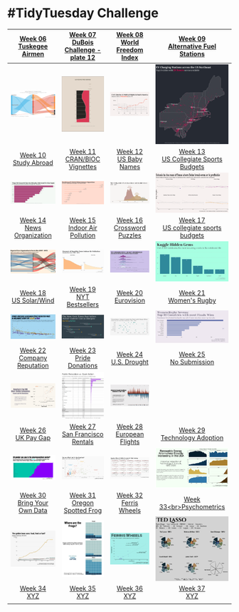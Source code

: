 # #TidyTuesday Challenge

<!-- table header, followed by pictures link -->

|                                                                         [Week 06<br>Tuskegee Airmen](https://github.com/poncest/tidytuesday/tree/main/2022/Week_06)                                                                         |                                                                   [Week 07<br>DuBois Challenge - plate 12](https://github.com/poncest/tidytuesday/tree/main/2022/Week_07)                                                                   |                                                          [Week 08<br>World Freedom Index](https://github.com/poncest/tidytuesday/tree/main/2022/Week_08)                                                          |                                                       [Week 09<br>Alternative Fuel Stations](https://github.com/poncest/tidytuesday/tree/main/2022/Week_09)                                                       |
|:----------------:|:----------------:|:----------------:|:----------------:|
|                                                                                                  ![](Week_06/2022_06_airmen.png "Week 06")                                                                                                  |                                                                                         ![](Week_07/2022_07_duboischallenge_plate12.png "Week 07")                                                                                          |                                                                              ![](Week_08/2022_08_world_freedom_index.png "Week 08")                                                                               |                                                                           ![](Week_09/2022_09_alternative_fuel_stations.png "Week 09")                                                                            |
|                                                                          [Week 10<br>Study Abroad](https://github.com/poncest/tidytuesday/tree/main/2022/Week_10)                                                                           |                                                                       [Week 11<br>CRAN/BIOC Vignettes](https://github.com/poncest/tidytuesday/tree/main/2022/Week_11)                                                                       |                                                             [Week 12<br>US Baby Names](https://github.com/poncest/tidytuesday/tree/main/2022/Week_12)                                                             |                                                     [Week 13<br>US Collegiate Sports Budgets](https://github.com/poncest/tidytuesday/tree/main/2022/Week_13)                                                      |
|                                                                                                 ![](Week_10/2022_10_erasmus.png "Week 10")                                                                                                  |                                                                                           ![](Week_11/2022_11_cran_bioc_vignattes.png "Week 11")                                                                                            |                                                                                   ![](Week_12/2022_12_baby_names.png "Week 12")                                                                                   |                                                                           ![](Week_13/2022_13_collegiate_sports_budgets.png "Week 13")                                                                            |
|                                                                        [Week 14<br>News Organization](https://github.com/poncest/tidytuesday/tree/main/2022/Week_14)                                                                        |                                                                      [Week 15<br>Indoor Air Pollution](https://github.com/poncest/tidytuesday/tree/main/2022/Week_15)                                                                       |                                                           [Week 16<br>Crossword Puzzles](https://github.com/poncest/tidytuesday/tree/main/2022/Week_16)                                                           |                                                     [Week 17<br>US collegiate sports budgets](https://github.com/poncest/tidytuesday/tree/main/2022/Week_17)                                                      |
|                                                                                                ![](Week_14/2022_14_news_orgs.png "Week 14")                                                                                                 |                                                                                             ![](Week_15/2022_15_indoor_pollution.png "Week 15")                                                                                             |                                                                                    ![](Week_16/2022_16_big_dave.png "Week 16")                                                                                    |                                                                                  ![](Week_17/2022_17_hidden_gems.png "Week 17")                                                                                   |
|                                                                          [Week 18<br>US Solar/Wind](https://github.com/poncest/tidytuesday/tree/main/2022/Week_18)                                                                          |                                                                         [Week 19<br>NYT Bestsellers](https://github.com/poncest/tidytuesday/tree/main/2022/Week_19)                                                                         |                                                              [Week 20<br>Eurovision](https://github.com/poncest/tidytuesday/tree/main/2022/Week_20)                                                               |                                                             [Week 21<br>Women's Rugby](https://github.com/poncest/tidytuesday/tree/main/2022/Week_21)                                                             |
|                                                                                                 ![](Week_18/2022_18_capacity.png "Week 18")                                                                                                 |                                                                                                ![](Week_19/2022_19_nyt_titles.png "Week 19")                                                                                                |                                                                                   ![](Week_20/2022_20_eurovision.png "Week 20")                                                                                   |                                                                                     ![](Week_21/2022_21_rugby.png "Week 21")                                                                                      |
|                                                                       [Week 22<br>Company Reputation](https://github.com/poncest/tidytuesday/tree/main/2022/Week_22)                                                                        |                                                                         [Week 23<br>Pride Donations](https://github.com/poncest/tidytuesday/tree/main/2022/Week_23)                                                                         |                                                             [Week 24<br>U.S. Drought](https://github.com/poncest/tidytuesday/tree/main/2022/Week_24)                                                              |                                                                                    [Week 25<br>No Submission](2022_24/Week_25)                                                                                    |
|                                                                                                ![](Week_22/2022_22_reputation.png "Week 22")                                                                                                |                                                                                                ![](Week_23/2022_23_donations.png "Week 23")                                                                                                 |                                                                                    ![](Week_24/2022_24_drought.png "Week 24")                                                                                     |                                                                                                                                                                                                                   |
|                                                                           [Week 26<br>UK Pay Gap](https://github.com/poncest/tidytuesday/tree/main/2022/Week_26)                                                                            |                                                                      [Week 27<br>San Francisco Rentals](https://github.com/poncest/tidytuesday/tree/main/2022/Week_27)                                                                      |                                                           [Week 28<br>European Flights](https://github.com/poncest/tidytuesday/tree/main/2022/Week_28)                                                            |                                                          [Week 29<br>Technology Adoption](https://github.com/poncest/tidytuesday/tree/main/2022/Week_29)                                                          |
|                                                                                                  ![](Week_26/2022_26_paygap.png "Week 26")                                                                                                  |                                                                                                   ![](Week_27/2022_27_rent.png "Week 27")                                                                                                   |                                                                                    ![](Week_28/2022_28_flights.png "Week 28")                                                                                     |                                                                                   ![](Week_29/2022_29_technology.png "Week 29")                                                                                   |
| [Week 30](https://github.com/poncest/tidytuesday/tree/main/2022/Week_30 "Week 30")[<br>](https://github.com/poncest/tidytuesday/tree/main/2022/Week_32)[Bring Your Own Data](https://github.com/poncest/tidytuesday/tree/main/2022/Week_30) | [Week 31](https://github.com/poncest/tidytuesday/tree/main/2022/Week_31 "Week 31")[<br>](https://github.com/poncest/tidytuesday/tree/main/2022/Week_32)[Oregon Spotted Frog](https://github.com/poncest/tidytuesday/tree/main/2022/Week_31) |                                                             [Week 32<br>Ferris Wheels](https://github.com/poncest/tidytuesday/tree/main/2022/Week_32)                                                             |                                                            [Week 33\<br\>Psychometrics](https://github.com/poncest/tidytuesday/tree/main/2022/Week_33)                                                            |
|                                                                                                 ![](Week_30/2022_30_soybean.png "Week 30")                                                                                                  |                                                                                                ![]()![](Week_31/2022_31_frogs.png "Week 31")                                                                                                |                                                                                  ![](Week_32/2022_32_wheels.png "Week 32")![]()                                                                                   |                                                                               ![]()![](Week_33/2022_33_psychometrics.png "Week 33")                                                                               |
|              [Week 34](https://github.com/poncest/tidytuesday/tree/main/2022/Week_34)[<br>](https://github.com/poncest/tidytuesday/tree/main/2022/Week_30)[XYZ](https://github.com/poncest/tidytuesday/tree/main/2022/Week_34)              |              [Week 35](https://github.com/poncest/tidytuesday/tree/main/2022/Week_35)[<br>](https://github.com/poncest/tidytuesday/tree/main/2022/Week_30)[XYZ](https://github.com/poncest/tidytuesday/tree/main/2022/Week_35)              | [Week 36](https://github.com/poncest/tidytuesday/tree/main/2022/Week_36)[<br>](https://github.com/poncest/tidytuesday/tree/main/2022/Week_30)[XYZ](https://github.com/poncest/tidytuesday/tree/main/2022/Week_36) | [Week 37](https://github.com/poncest/tidytuesday/tree/main/2022/Week_37)[<br>](https://github.com/poncest/tidytuesday/tree/main/2022/Week_30)[XYZ](https://github.com/poncest/tidytuesday/tree/main/2022/Week_37) |
|                                                                                                                                                                                                                                             |                                                                                                                                                                                                                                             |                                                                                                                                                                                                                   |                                                                                                                                                                                                                   |
